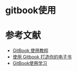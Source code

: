 # gitbook使用


# 参考文献
* [GitBook 使用教程](https://www.jianshu.com/p/421cc442f06c)
* [使用 Gitbook 打造你的电子书](https://juejin.im/post/5c8288c85188257ac9209a72)
* [GitBook使用学习](https://www.jianshu.com/p/79429f40b855)